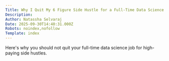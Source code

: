 ```yaml
---
Title: Why I Quit My 6 Figure Side Hustle for a Full-Time Data Science Job
Description: 
Author: Natassha Selvaraj
Date: 2025-09-30T14:40:31.000Z
Robots: noindex,nofollow
Template: index
---
```

Here's why you should not quit your full-time data science job for high-paying side hustles.